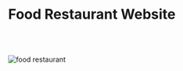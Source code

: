 # Food Restaurant Website




<br/>
<br/>

![food restaurant](https://github.com/mohammedkamal00/Food-Restaurant-Website/assets/71609201/c37fcb23-0958-41e8-abc4-b85a83c512b2)




